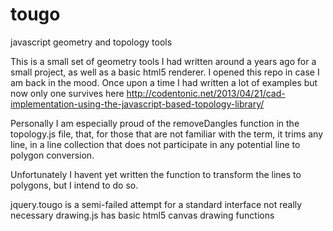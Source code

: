 tougo
=====

javascript geometry and topology tools

This is a small set of geometry tools I had written around a years ago for a small project, as well as a basic html5
renderer. I opened this repo in case I am back in the mood. Once upon a time I had written a lot of examples but now
only one survives here http://codentonic.net/2013/04/21/cad-implementation-using-the-javascript-based-topology-library/

Personally I am especially proud of the removeDangles function in the topology.js file, that, for those that are not familiar
with the term, it trims any line, in a line collection that does not participate in any potential line to polygon
conversion.

Unfortunately I havent yet written the function to transform the lines to polygons, but I intend to do so.

jquery.tougo is a semi-failed attempt for a standard interface not really necessary
drawing.js has basic html5 canvas drawing functions